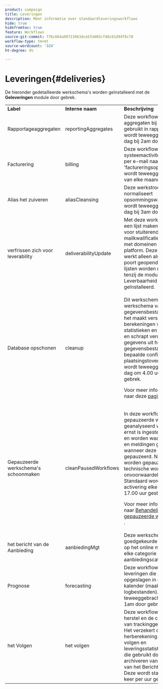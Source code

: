 ```yaml
---
product: campaign
title: Leveringen
description: Meer informatie over standaardleveringsworkflows
hide: true
hidefromtoc: true
feature: Workflows
source-git-commit: 776c664a99721063dce5fa003cf40c81d94f8c78
workflow-type: tm+mt
source-wordcount: '324'
ht-degree: 4%

---
```



# Leveringen{#deliveries}



De hieronder gedetailleerde werkschema&#39;s worden geïnstalleerd met de **Geleveringen** module door gebrek.

<table> 
 <tbody> 
  <tr> 
   <td> <strong>Label</strong><br /> </td> 
   <td> <strong> Interne naam </strong><br /> </td> 
   <td> <strong>Beschrijving</strong><br /> </td> 
  </tr> 
  <tr> 
   <td> <span class="uicontrol">Rapportageaggregaten</span> <br /> </td> 
   <td> <span class="uicontrol">reportingAggregates</span> <br /> </td> 
   <td> Deze workflow werkt aggregaten bij die worden gebruikt in rapporten. Het wordt teweeggebracht elke dag bij 2am door gebrek.<br /> </td> 
  </tr> 
  <tr> 
   <td> <span class="uicontrol">Facturering</span> <br /> </td> 
   <td> <span class="uicontrol">billing</span> <br /> </td> 
   <td> Deze workflow stuurt het systeemactiviteitenrapport per e-mail naar de 'factureringsoperator'. Het wordt teweeggebracht 25th van elke maand door gebrek.<br /> </td> 
  </tr> 
  <tr> 
   <td> <span class="uicontrol"> Alias het zuiveren </span> <br /> </td> 
   <td> <span class="uicontrol"> aliasCleansing </span> <br /> </td> 
   <td> Deze werkstroom normaliseert opsommingswaarden. Het wordt teweeggebracht elke dag bij 3am door gebrek.<br /> </td> 
  </tr> 
  <tr> 
   <td> <span class="uicontrol"> verfrissen zich voor leverability </span> <br /> </td> 
   <td> <span class="uicontrol">deliverabilityUpdate</span> <br /> </td> 
   <td> Met deze workflow kunt u een lijst maken met regels voor stuiterende mailkwalificatie en een lijst met domeinen en MX's in het platform. Deze workflow werkt alleen als de HTTPS-poort geopend is. Deze lijsten worden niet bijgewerkt tenzij de module van de Leverbaarheid wordt geïnstalleerd.<br /> </td> 
  </tr> 
  <tr> 
   <td> <span class="uicontrol">Database opschonen</span> <br /> </td> 
   <td> <span class="uicontrol">cleanup</span> <br /> </td> 
   <td> <p>Dit werkschema is het werkschema van het gegevensbestandonderhoud: het maakt verschillende berekeningen van de statistieken en de processen, en schrapt verouderde gegevens uit het gegevensbestand volgens de bepaalde configuratie in de plaatsingstovenaar. Het wordt teweeggebracht elke dag om 4.00 uur door gebrek.</p> <p>Voor meer informatie, verwijs naar deze <a href="../../production/using/database-cleanup-workflow.md"> pagina </a>.</p> </td> 
  </tr> 
  <tr> 
   <td> <span class="uicontrol"> Gepauzeerde werkschema's schoonmaken </span> <br /> </td> 
   <td> <span class="uicontrol"> cleanPausedWorkflows </span> <br /> </td> 
   <td> <p>In deze workflow worden gepauzeerde workflows geanalyseerd waarvoor de ernst is ingesteld op Normaal en worden waarschuwingen en meldingen geactiveerd wanneer deze al te lang zijn gepauzeerd. Na een maand worden gepauzeerde technische workflows onvoorwaardelijk gestopt. Standaard wordt de activering elke maandag om 17.00 uur gestart.</p> <p>Voor meer informatie, verwijs naar <a href="monitoring-workflow-execution.md#handling-of-paused-workflows" target="_blank"> Behandeling van gepauzeerde werkschema's </a>.</p></td> 
  </tr> 
  <tr> 
   <td> <span class="uicontrol"> het bericht van de Aanbieding </span> <br /> </td> 
   <td> <span class="uicontrol"> aanbiedingMgt </span> <br /> </td> 
   <td> Deze werkschema stelt goedgekeurde aanbiedingen op het online milieu, evenals elke categorie in de aanbiedingscatalogus op.<br /> </td> 
  </tr> 
  <tr> 
   <td> <span class="uicontrol">Prognose</span> <br /> </td> 
   <td> <span class="uicontrol">forecasting</span> <br /> </td> 
   <td> Deze workflow analyseert leveringen die zijn opgeslagen in de voorlopige kalender (maakt voorlopige logbestanden). Het wordt teweeggebracht elke dag bij 1am door gebrek.<br /> </td> 
  </tr> 
  <tr> 
   <td> <span class="uicontrol"> het Volgen </span> <br /> </td> 
   <td> <span class="uicontrol"> het volgen </span> <br /> </td> 
   <td> Deze workflow voert het herstel en de consolidatie van trackinggegevens uit. Het verzekert ook de herberekening van het volgen en leveringsstatistieken, vooral die gebruikt door het archiveren van het Centrum van het Bericht werkschema. Deze wordt standaard één keer per uur geactiveerd. <br /> </td> 
  </tr> 
 </tbody> 
</table>

